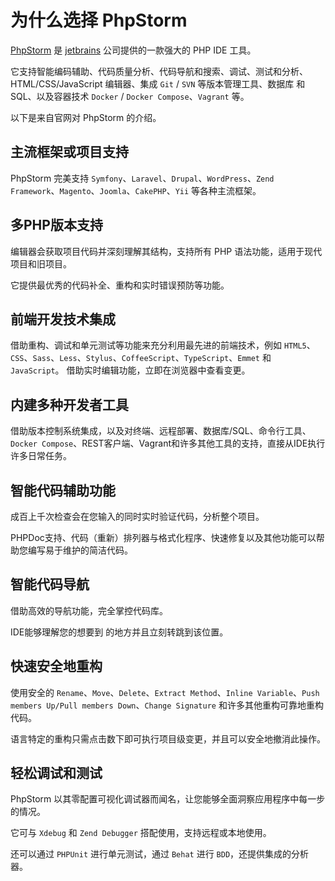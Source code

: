 # 为什么选择 PhpStorm

[PhpStorm](https://www.jetbrains.com/phpstorm/) 是 [jetbrains](https://www.jetbrains.com) 公司提供的一款强大的 PHP IDE 工具。

它支持智能编码辅助、代码质量分析、代码导航和搜索、调试、测试和分析、HTML/CSS/JavaScript 编辑器、集成 `Git` / `SVN` 等版本管理工具、数据库 和 SQL、以及容器技术 `Docker` / `Docker Compose`、`Vagrant` 等。

以下是来自官网对 PhpStorm 的介绍。

## 主流框架或项目支持

PhpStorm 完美支持 `Symfony`、`Laravel`、`Drupal`、`WordPress`、`Zend Framework`、`Magento`、`Joomla`、`CakePHP`、`Yii` 等各种主流框架。

## 多PHP版本支持

编辑器会获取项目代码并深刻理解其结构，支持所有 PHP 语法功能，适用于现代项目和旧项目。

它提供最优秀的代码补全、重构和实时错误预防等功能。

## 前端开发技术集成

借助重构、调试和单元测试等功能来充分利用最先进的前端技术，例如 `HTML5`、`CSS`、`Sass`、`Less`、`Stylus`、`CoffeeScript`、`TypeScript`、`Emmet` 和 `JavaScript`。 借助实时编辑功能，立即在浏览器中查看变更。

## 内建多种开发者工具

借助版本控制系统集成，以及对终端、远程部署、数据库/SQL、命令行工具、`Docker Compose`、REST客户端、Vagrant和许多其他工具的支持，直接从IDE执行许多日常任务。

## 智能代码辅助功能

成百上千次检查会在您输入的同时实时验证代码，分析整个项目。

PHPDoc支持、代码（重新）排列器与格式化程序、快速修复以及其他功能可以帮助您编写易于维护的简洁代码。

## 智能代码导航

借助高效的导航功能，完全掌控代码库。

IDE能够理解您的想要到 的地方并且立刻转跳到该位置。

## 快速安全地重构

使用安全的 `Rename`、`Move`、`Delete`、`Extract Method`、`Inline Variable`、`Push members Up/Pull members Down`、`Change Signature` 和许多其他重构可靠地重构代码。

语言特定的重构只需点击数下即可执行项目级变更，并且可以安全地撤消此操作。

## 轻松调试和测试

PhpStorm 以其零配置可视化调试器而闻名，让您能够全面洞察应用程序中每一步的情况。

它可与 `Xdebug` 和 `Zend Debugger` 搭配使用，支持远程或本地使用。

还可以通过 `PHPUnit` 进行单元测试，通过 `Behat` 进行 `BDD`，还提供集成的分析器。
